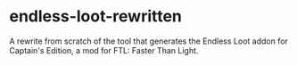 # endless-loot-rewritten
A rewrite from scratch of the tool that generates the Endless Loot addon for Captain's Edition, a mod for FTL: Faster Than Light. 

